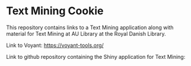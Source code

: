 # Text Mining Cookie
This repository contains links to a Text Mining application along with material for Text Mining at AU Library at the Royal Danish Library.


Link to Voyant: https://voyant-tools.org/

Link to github repository containing the Shiny application for Text Mining: 

